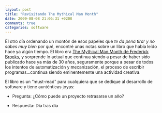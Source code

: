 ```yaml
---
layout: post
title: "Revisitando The Mythical Man Month"
date: 2009-08-08 21:06:31 +0200
comments: true
categories: software
---
```

El otro día ordenando un montón de esos papeles que _te da pena tirar y no sabes muy bien por qué_, encontré unas notas sobre un libro que había leído hace ya algún tiempo. El libro era [The Mythical Man Month de Frederick Brooks](http://www.amazon.com/Mythical-Man-Month-Software-Engineering-Anniversary/dp/0201835959),  y sorprende lo actual que continua siendo a pesar de haber sido publicado hace ya más de 30 años, seguramente porque a pesar de todos los intentos de automatización y mecanización, el proceso de escribir programas…continua siendo eminentemente una actividad creativa.

El libro es un “must-read” para cualquiera que se dedique al desarrollo de software y tiene aunténticas joyas:

- Pregunta: ¿Cómo puede un proyecto retrasarse un año?

- Respuesta: Día tras día
